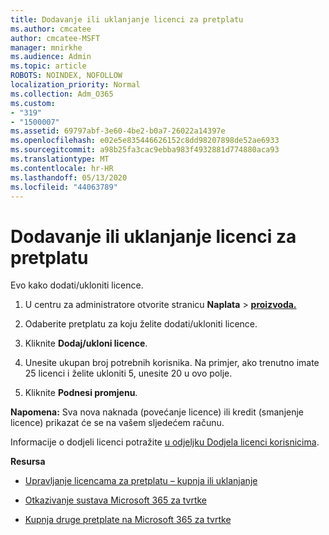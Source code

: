 ```yaml
---
title: Dodavanje ili uklanjanje licenci za pretplatu
ms.author: cmcatee
author: cmcatee-MSFT
manager: mnirkhe
ms.audience: Admin
ms.topic: article
ROBOTS: NOINDEX, NOFOLLOW
localization_priority: Normal
ms.collection: Adm_O365
ms.custom:
- "319"
- "1500007"
ms.assetid: 69797abf-3e60-4be2-b0a7-26022a14397e
ms.openlocfilehash: e02e5e835446626152c8dd98207898de52ae6933
ms.sourcegitcommit: a98b25fa3cac9ebba983f4932881d774880aca93
ms.translationtype: MT
ms.contentlocale: hr-HR
ms.lasthandoff: 05/13/2020
ms.locfileid: "44063789"
---
```

# <a name="add-or-remove-licenses-for-your-subscription"></a>Dodavanje ili uklanjanje licenci za pretplatu

Evo kako dodati/ukloniti licence.
  
1. U centru za administratore otvorite stranicu **Naplata** \> **[proizvoda.](https://go.microsoft.com/fwlink/p/?linkid=842054)**

2. Odaberite pretplatu za koju želite dodati/ukloniti licence.

3. Kliknite **Dodaj/ukloni licence**.

4. Unesite ukupan broj potrebnih korisnika. Na primjer, ako trenutno imate 25 licenci i želite ukloniti 5, unesite 20 u ovo polje.

5. Kliknite **Podnesi promjenu**.

**Napomena:** Sva nova naknada (povećanje licence) ili kredit (smanjenje licence) prikazat će se na vašem sljedećem računu.

Informacije o dodjeli licenci potražite [u odjeljku Dodjela licenci korisnicima](https://docs.microsoft.com/microsoft-365/admin/manage/assign-licenses-to-users).

**Resursa**
  
- [Upravljanje licencama za pretplatu – kupnja ili uklanjanje](https://docs.microsoft.com/microsoft-365/commerce/licenses/buy-licenses)

- [Otkazivanje sustava Microsoft 365 za tvrtke](https://support.office.com/article/Cancel-Office-365-for-business-b1bc0bef-4608-4601-813a-cdd9f746709a)

- [Kupnja druge pretplate na Microsoft 365 za tvrtke](https://support.office.com/article/Buy-another-Office-365-for-business-subscription-fab3b86c-3359-4042-8692-5d4dc7550b7c)
